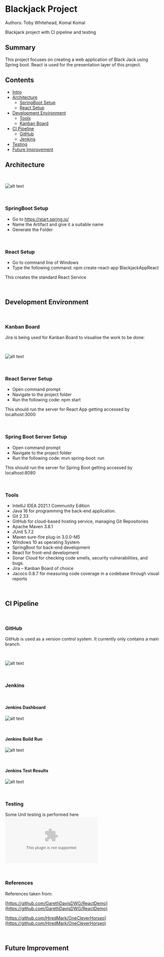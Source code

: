 # Blackjack Project
Authors: Toby Whitehead, Komal Komal

Blackjack project with CI pipeline and testing

## Summary

This project focuses on creating a web application of Black Jack 
using Spring boot. React is used for the presentation layer of this 
project.

## Contents

* [Intro](#Blackjack-Project)
* [Architecture](#Architecture)
  * [SpringBoot Setup](#SpringBoot-Setup)
  * [React Setup](#React-Setup)
* [Development Environment](#Development-Environment)
  * [Tools](#Tools)
  * [Kanban Board](#Kanban-Board)
* [CI Pipeline](#CI-Pipeline)
  * [GitHub](#GitHub)
  * [Jenkins](#Jenkins)
* [Testing](#Testing)
* [Future Improvement](#Future-Improvement)

## Architecture
<br/>

![alt text](./READMEFiles/Architecture.jpg)

<br/>

### SpringBoot Setup

* Go to https://start.spring.io/
* Name the Artifact and give it a suitable name
* Generate the Folder

<br/>

### React Setup

* Go to command line of Windows
* Type the following command:
npm create-react-app BlackjackAppReact

This creates the standard React Service

<br/>

## Development Environment

<br/>

### Kanban Board

Jira is being used for Kanban Board to visualise the work to be done:

<br/>

![alt text](./READMEFiles/JiraKanbanBoard.PNG)

<br/>

### React Server Setup

* Open command prompt
* Navigate to the project folder
* Run the following code: npm start
 
This should run the server for React App getting accessed by localhost:3000

<br/>

### Spring Boot Server Setup

* Open command prompt
* Navigate to the project folder
* Run the following code: mvn spring-boot: run
  
This should run the server for Spring Boot getting accessed by localhost:8080

<br/>

### Tools

* IntelliJ IDEA 2021.1 Community Edition
* Java 16 for programming the back-end application.
* Git 2.33
* GitHub for cloud-based hosting service, managing Git Repositories
* Apache Maven 3.8.1
* JUnit 5.7.2
* Maven sure-fire plug-in 3.0.0-M5
* Windows 10 as operating System
* SpringBoot for back-end development
* React for front-end development
* Sonar Cloud for checking code smells, security vulnerabilities, and bugs.
* Jira – Kanban Board of choice
* Jacoco 0.8.7 for measuring code coverage in a codebase through visual reports

<br/>

## CI Pipeline

<br/>

### GitHub

GitHub is used as a version control system. It currently only
contains a main branch.

<br/>

![alt text](./READMEFiles/Github.png)

<br/>

### Jenkins

<br/>

#### Jenkins Dashboard

![alt text](./READMEFiles/Jenkins.png)

<br/>

#### Jenkins Build Run

![alt text](./READMEFiles/JenkinsBuild.png)

<br/>

#### Jenkins Test Results

![alt text](./READMEFiles/JenkinsTestResults.png)

<br/>

### Testing

Some Unit testing is performed here
![alt text](./READMEFiles/BlackjackUnitTesting.xlsx)

<br/>

### References

References taken from:

[https://github.com/GarethDavisDWG/ReactDemo](https://github.com/GarethDavisDWG/ReactDemo)

[https://github.com/HiredMark/OneCleverHorseo](https://github.com/HiredMark/OneCleverHorseo)

<br/>

## Future Improvement
<!---
Insert future improvement section
-->
